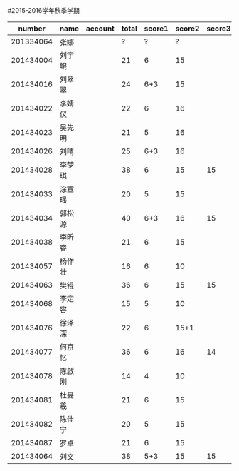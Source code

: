 ﻿#2015-2016学年秋季学期

number     |name       |account     |total  |score1 |score2 |score3  |score4 |score5 |score6  |score7  |score8 |score9 
-----------|-----------|------------|-------|-------|-------|--------|-------|-------|--------|--------|-------|-------
201334064  |张娜       |            |?      |?      |?      |        |       |       |        |        |       |       
201434004  |刘宇鲲     |            |21     |6      |15     |        |       |       |        |        |       |       
201434016  |刘翠翠     |            |24     |6+3    |15     |        |       |       |        |        |       |       
201434022  |李婧仪     |            |22     |6      |16     |        |       |       |        |        |       |       
201434023  |吴先明     |            |21     |5      |16     |        |       |       |        |        |       |       
201434026  |刘晴       |            |25     |6+3    |16     |        |       |       |        |        |       |       
201434028  |李梦琪     |            |38     |6      |15     |15      |       |       |        |        |       |       
201434033  |涂宣瑶     |            |20     |5      |15     |        |       |       |        |        |       |       
201434034  |郭松源     |            |40     |6+3    |16     |15      |       |       |        |        |       |       
201434038  |李昕睿     |            |21     |6      |15     |        |       |       |        |        |       |       
201434057  |杨作壮     |            |16     |6      |10     |        |       |       |        |        |       |       
201434063  |樊锟       |            |36     |6      |15     |15      |       |       |        |        |       |       
201434068  |李定容     |            |15     |5      |10     |        |       |       |        |        |       |       
201434076  |徐泽深     |            |22     |6      |15+1   |        |       |       |        |        |       |       
201434077  |何京忆     |            |36     |6      |16     |14      |       |       |        |        |       |       
201434078  |陈啟刚     |            |14     |4      |10     |        |       |       |        |        |       |       
201434081  |杜旻羲     |            |21     |6      |15     |        |       |       |        |        |       |       
201434082  |陈佳宁     |            |20     |5      |15     |        |       |       |        |        |       |       
201434087  |罗卓       |            |21     |6      |15     |        |       |       |        |        |       |       
201434064  |刘文       |            |38    |5+3     |15     |15      |       |       |        |        |       |       
